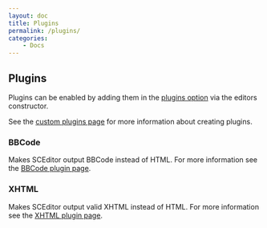 ```yaml
---
layout: doc
title: Plugins
permalink: /plugins/
categories:
    - Docs
---
```


## Plugins <a id="plugins"></a>

Plugins can be enabled by adding them in the [plugins option](/documentation/options/#plugins) via the editors constructor.

See the [custom plugins page](/documentation/custom-plugins/) for more information about creating plugins.


### BBCode <a id="bbcode"></a>

Makes SCEditor output BBCode instead of HTML. For more information see the [BBCode plugin page](/documentation/plugins/bbcode/).


### XHTML <a id="xhtml"></a>

Makes SCEditor output valid XHTML instead of HTML. For more information see the [XHTML plugin page](/documentation/plugins/xhtml/).

